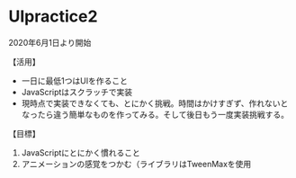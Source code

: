 # UIpractice2

<p>2020年6月1日より開始</p>

<div>
<p>【活用】</p>
<ul>
  <li>一日に最低1つはUIを作ること</li>
  <li>JavaScriptはスクラッチで実装</li>
  <li>現時点で実装できなくても、とにかく挑戦。時間はかけすぎず、作れないとなったら違う簡単なものを作ってみる。そして後日もう一度実装挑戦する。</li>
<ul> 
</div>

<div>
<p>【目標】</p>
<ol>
  <li>JavaScriptにとにかく慣れること</li>
  <li> アニメーションの感覚をつかむ（ライブラリはTweenMaxを使用</li>
<ol> 
</div>
